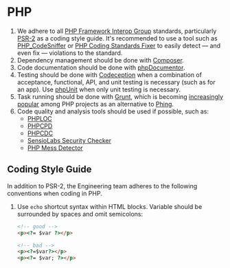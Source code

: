 PHP
===

1.  We adhere to all [PHP Framework Interop Group](http://www.php-fig.org)
    standards, particularly [PSR-2](http://www.php-fig.org/psr/psr-2/) as a
    coding style guide. It's recommended to use a tool such as
    [PHP_CodeSniffer](https://github.com/squizlabs/PHP_CodeSniffer) or
    [PHP Coding Standards Fixer](https://github.com/fabpot/PHP-CS-Fixer) to
    easily detect — and even fix — violations to the standard.
2.  Dependency management should be done with [Composer](https://getcomposer.org).
3.  Code documentation should be done with [phpDocumentor](http://www.phpdoc.org).
4.  Testing should be done with [Codeception](http://codeception.com) when a
    combination of acceptance, functional, API, and unit testing is necessary
    (such as for an app). Use [phpUnit](http://phpunit.de) when only unit
    testing is necessary.
5.  Task running should be done with [Grunt](http://gruntjs.com), which is
    becoming [increasingly](https://chrsm.org/2013/04/25/using-grunt-for-php/)
    [popular](http://mariehogebrandt.se/articles/using-grunt-php-quality-assurance-tools)
    among PHP projects as an alternative to [Phing](http://www.phing.info).
6.  Code quality and analysis tools should be used if possible, such as:
    *   [PHPLOC](https://github.com/sebastianbergmann/phploc)
    *   [PHPCPD](https://github.com/sebastianbergmann/phpcpd)
    *   [PHPCDC](https://github.com/sebastianbergmann/phpdcd)
    *   [SensioLabs Security Checker](https://github.com/sensiolabs/security-checker)
    *   [PHP Mess Detector](http://phpmd.org)

Coding Style Guide
--------------------

In addition to PSR-2, the Engineering team adheres to the following conventions when coding in PHP.

1.  Use `echo` shortcut syntax within HTML blocks. Variable should be surrounded by spaces and omit semicolons:

    ```html
    <!-- good -->
    <p><?= $var ?></p>

    <!-- bad -->
    <p><?=$var?></p>
    <p><?= $var; ?></p>
    ```
